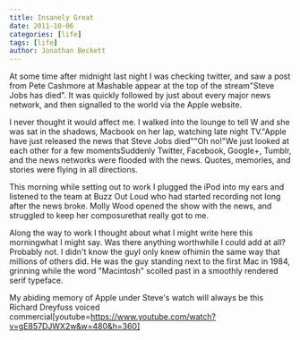 ```yaml
---
title: Insanely Great
date: 2011-10-06
categories: [life]
tags: [life]
author: Jonathan Beckett
---
```


At some time after midnight last night I was checking twitter, and saw a post from Pete Cashmore at Mashable appear at the top of the stream"Steve Jobs has died". It was quickly followed by just about every major news network, and then signalled to the world via the Apple website.

I never thought it would affect me. I walked into the lounge to tell W and she was sat in the shadows, Macbook on her lap, watching late night TV."Apple have just released the news that Steve Jobs died""Oh no!"We just looked at each other for a few momentsSuddenly Twitter, Facebook, Google+, Tumblr, and the news networks were flooded with the news. Quotes, memories, and stories were flying in all directions.

This morning while setting out to work I plugged the iPod into my ears and listened to the team at Buzz Out Loud who had started recording not long after the news broke. Molly Wood opened the show with the news, and struggled to keep her composurethat really got to me.

Along the way to work I thought about what I might write here this morningwhat I might say. Was there anything worthwhile I could add at all? Probably not. I didn't know the guyI only knew ofhimin the same way that millions of others did. He was the guy standing next to the first Mac in 1984, grinning while the word "Macintosh" scolled past in a smoothly rendered serif typeface.

My abiding memory of Apple under Steve's watch will always be this Richard Dreyfuss voiced commercial[youtube=https://www.youtube.com/watch?v=gE857DJWX2w&w=480&h=360]